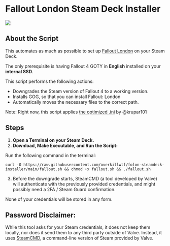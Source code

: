 # Fallout London Steam Deck Installer

![](https://github.com/overkillwtf/folon-steamdeck-installer/blob/main/folondeck.gif)

## About the Script

This automates as much as possible to set up [Fallout London](https://fallout4london.com) on your Steam Deck.

The only prerequisite is having Fallout 4 GOTY in **English** installed on your __**internal SSD**__.

This script performs the following actions:

-	Downgrades the Steam version of Fallout 4 to a working version.
-	Installs GOG, so that you can install Fallout: London
-	Automatically moves the necessary files to the correct path.

Note: Right now, this script applies [the optimized .ini](https://github.com/krupar101/f4london_steam_deck_ini) by @krupar101

## Steps

1. **Open a Terminal on your Steam Deck.**
2. **Download, Make Executable, and Run the Script:**

Run the following command in the terminal:
```
curl -O https://raw.githubusercontent.com/overkillwtf/folon-steamdeck-installer/main/fallout.sh && chmod +x fallout.sh && ./fallout.sh
```

3. Before the downgrade starts, SteamCMD (a tool developed by Valve) will authenticate with the previously provided credentials, and might possibly need a 2FA / Steam Guard confirmation. 

None of your credentials will be stored in any form.

## Password Disclaimer:

While this tool asks for your Steam credentials, it does not keep them locally, nor does it send them to any third party outside of Valve. Instead, it uses [SteamCMD](https://developer.valvesoftware.com/wiki/SteamCMD), a command-line version of Steam provided by Valve.
